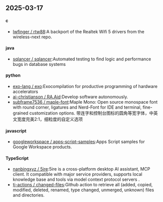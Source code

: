 ## 2025-03-17
#### c
* [lwfinger / rtw88](https://github.com/lwfinger/rtw88):A backport of the Realtek Wifi 5 drivers from the wireless-next repo.
#### java
* [sqlancer / sqlancer](https://github.com/sqlancer/sqlancer):Automated testing to find logic and performance bugs in database systems
#### python
* [exo-lang / exo](https://github.com/exo-lang/exo):Exocompilation for productive programming of hardware accelerators
* [ai-christianson / RA.Aid](https://github.com/ai-christianson/RA.Aid):Develop software autonomously.
* [subframe7536 / maple-font](https://github.com/subframe7536/maple-font):Maple Mono: Open source monospace font with round corner, ligatures and Nerd-Font for IDE and terminal, fine-grained customization options. 带连字和控制台图标的圆角等宽字体，中英文宽度完美2:1，细粒度的自定义选项
#### javascript
* [googleworkspace / apps-script-samples](https://github.com/googleworkspace/apps-script-samples):Apps Script samples for Google Workspace products.
#### TypeScript
* [nanbingxyz / 5ire](https://github.com/nanbingxyz/5ire):5ire is a cross-platform desktop AI assistant, MCP client. It compatible with major service providers, supports local knowledge base and tools via model context protocol servers .
* [tj-actions / changed-files](https://github.com/tj-actions/changed-files):Github action to retrieve all (added, copied, modified, deleted, renamed, type changed, unmerged, unknown) files and directories.
